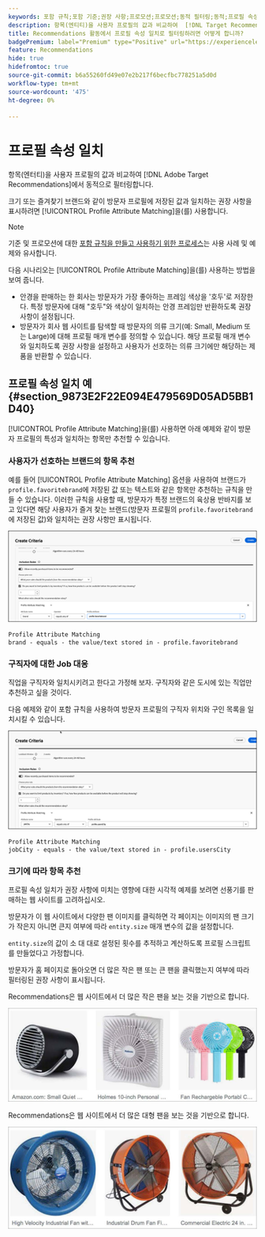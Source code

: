 ```yaml
---
keywords: 포함 규칙;포함 기준;권장 사항;프로모션;프로모션;동적 필터링;동적;프로필 속성 일치
description: 항목(엔티티)을 사용자 프로필의 값과 비교하여  [!DNL Target Recommendations] 에서 동적으로 필터링하는 방법을 알아봅니다.
title: Recommendations 활동에서 프로필 속성 일치로 필터링하려면 어떻게 합니까?
badgePremium: label="Premium" type="Positive" url="https://experienceleague.adobe.com/docs/target/using/introduction/intro.html?lang=en#premium newtab=true" tooltip="Target Premium에 포함된 내용을 확인하십시오."
feature: Recommendations
hide: true
hidefromtoc: true
source-git-commit: b6a55260fd49e07e2b217f6becfbc778251a5d0d
workflow-type: tm+mt
source-wordcount: '475'
ht-degree: 0%

---
```


# 프로필 속성 일치

항목(엔터티)을 사용자 프로필의 값과 비교하여 [!DNL Adobe Target Recommendations]에서 동적으로 필터링합니다.

크기 또는 즐겨찾기 브랜드와 같이 방문자 프로필에 저장된 값과 일치하는 권장 사항을 표시하려면 [!UICONTROL Profile Attribute Matching]을(를) 사용합니다.

>[!NOTE]
>
>기준 및 프로모션에 대한 [포함 규칙을 만들고 사용하기 위한 프로세스](/help/main/c-recommendations/c-algorithms/use-dynamic-and-static-inclusion-rules.md)는 사용 사례 및 예제와 유사합니다.

다음 시나리오는 [!UICONTROL Profile Attribute Matching]을(를) 사용하는 방법을 보여 줍니다.

* 안경을 판매하는 한 회사는 방문자가 가장 좋아하는 프레임 색상을 &#39;호두&#39;로 저장한다. 특정 방문자에 대해 &quot;호두&quot;와 색상이 일치하는 안경 프레임만 반환하도록 권장 사항이 설정됩니다.
* 방문자가 회사 웹 사이트를 탐색할 때 방문자의 의류 크기(예: Small, Medium 또는 Large)에 대해 프로필 매개 변수를 정의할 수 있습니다. 해당 프로필 매개 변수와 일치하도록 권장 사항을 설정하고 사용자가 선호하는 의류 크기에만 해당하는 제품을 반환할 수 있습니다.

## 프로필 속성 일치 예 {#section_9873E2F22E094E479569D05AD5BB1D40}

[!UICONTROL Profile Attribute Matching]을(를) 사용하면 아래 예제와 같이 방문자 프로필의 특성과 일치하는 항목만 추천할 수 있습니다.

### 사용자가 선호하는 브랜드의 항목 추천

예를 들어 [!UICONTROL Profile Attribute Matching] 옵션을 사용하여 브랜드가 `profile.favoritebrand`에 저장된 값 또는 텍스트와 같은 항목만 추천하는 규칙을 만들 수 있습니다. 이러한 규칙을 사용할 때, 방문자가 특정 브랜드의 육상용 반바지를 보고 있다면 해당 사용자가 즐겨 찾는 브랜드(방문자 프로필의 `profile.favoritebrand`에 저장된 값)와 일치하는 권장 사항만 표시됩니다.

![즐겨 찾는 브랜드](/help/main/c-recommendations/c-algorithms/assets/favorite-brand-new.png)

```
Profile Attribute Matching
brand - equals - the value/text stored in - profile.favoritebrand
```

### 구직자에 대한 Job 대응

직업을 구직자와 일치시키려고 한다고 가정해 보자. 구직자와 같은 도시에 있는 직업만 추천하고 싶을 것이다.

다음 예제와 같이 포함 규칙을 사용하여 방문자 프로필의 구직자 위치와 구인 목록을 일치시킬 수 있습니다.

![사용자의 구/군/시](/help/main/c-recommendations/c-algorithms/assets/city-new.png)

```
Profile Attribute Matching
jobCity - equals - the value/text stored in - profile.usersCity
```

### 크기에 따라 항목 추천

프로필 속성 일치가 권장 사항에 미치는 영향에 대한 시각적 예제를 보려면 선풍기를 판매하는 웹 사이트를 고려하십시오.

방문자가 이 웹 사이트에서 다양한 팬 이미지를 클릭하면 각 페이지는 이미지의 팬 크기가 작은지 아니면 큰지 여부에 따라 `entity.size` 매개 변수의 값을 설정합니다.

`entity.size`의 값이 소 대 대로 설정된 횟수를 추적하고 계산하도록 프로필 스크립트를 만들었다고 가정합니다.

방문자가 홈 페이지로 돌아오면 더 많은 작은 팬 또는 큰 팬을 클릭했는지 여부에 따라 필터링된 권장 사항이 표시됩니다.

Recommendations은 웹 사이트에서 더 많은 작은 팬을 보는 것을 기반으로 합니다.

![소규모 팬 추천](/help/main/c-recommendations/c-algorithms/assets/small-fans.png)

Recommendations은 웹 사이트에서 더 많은 대형 팬을 보는 것을 기반으로 합니다.

![대규모 팬 추천](/help/main/c-recommendations/c-algorithms/assets/large-fans.png)